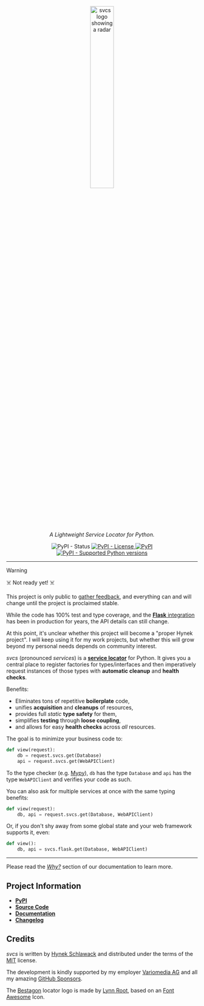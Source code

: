 <!-- begin logo -->
<p align="center">
  <a href="https://github.com/hynek/svcs/">
    <img src="docs/_static/logo_with_name.svg" width="35%" alt="svcs logo showing a radar" />
  </a>
</p>

<p align="center">
  <em>A Lightweight Service Locator for Python.</em>
</p>

<!-- end logo -->

<p align="center">
  <img alt="PyPI - Status" src="https://img.shields.io/pypi/status/svcs">
  <a href="./LICENSE">
    <img alt="PyPI - License" src="https://img.shields.io/pypi/l/svcs">
  </a>
  <a href="https://pypi.org/project/svcs/">
    <img alt="PyPI" src="https://img.shields.io/pypi/v/svcs">
  </a>
  <a href="https://pypi.org/project/svcs/">
    <img alt="PyPI - Supported Python versions" src="https://img.shields.io/pypi/pyversions/svcs.svg">
  </a>
</p>

---

<!-- begin pypi -->

> [!WARNING]
> ☠️ Not ready yet! ☠️
>
> This project is only public to [gather feedback](https://github.com/hynek/svcs/discussions), and everything can and will change until the project is proclaimed stable.
>
> While the code has 100% test and type coverage, and the [**Flask** integration](#flask) has been in production for years, the API details can still change.
>
> At this point, it's unclear whether this project will become a "proper Hynek project".
> I will keep using it for my work projects, but whether this will grow beyond my personal needs depends on community interest.

<!-- begin index -->

*svcs* (pronounced *services*) is a [**service locator**](https://en.wikipedia.org/wiki/Service_locator_pattern) for Python.
It gives you a central place to register factories for types/interfaces and then imperatively request instances of those types with **automatic cleanup** and **health checks**.

<!-- begin benefits -->
Benefits:

- Eliminates tons of repetitive **boilerplate** code,
- unifies **acquisition** and **cleanups** of resources,
- provides full *static* **type safety** for them,
- simplifies **testing** through **loose coupling**,
- and allows for easy **health checks** across *all* resources.

The goal is to minimize your business code to:

```python
def view(request):
    db = request.svcs.get(Database)
    api = request.svcs.get(WebAPIClient)
```

To the type checker (e.g. [Mypy](https://mypy-lang.org)), `db` has the type `Database` and `api` has the type `WebAPIClient` and verifies your code as such.

You can also ask for multiple services at once with the same typing benefits:

```python
def view(request):
    db, api = request.svcs.get(Database, WebAPIClient)
```

Or, if you don't shy away from some global state and your web framework supports it, even:

```python
def view():
    db, api = svcs.flask.get(Database, WebAPIClient)
```

<!-- end benefits -->
<!-- end index -->

---

Please read the [*Why?*](https://svcs.hynek.me/) section of our documentation to learn more.


## Project Information

- [**PyPI**](https://pypi.org/project/svcs/)
- [**Source Code**](https://github.com/hynek/svcs)
- [**Documentation**](https://svcs.hynek.me)
- [**Changelog**](https://github.com/hynek/svcs/blob/main/CHANGELOG.md)

<!-- end pypi -->


## Credits

*svcs* is written by [Hynek Schlawack](https://hynek.me/) and distributed under the terms of the [MIT](https://github.com/hynek/svcs/blob/main/LICENSE) license.

The development is kindly supported by my employer [Variomedia AG](https://www.variomedia.de/) and all my amazing [GitHub Sponsors](https://github.com/sponsors/hynek).

The [Bestagon](https://www.youtube.com/watch?v=thOifuHs6eY) locator logo is made by [Lynn Root](https://www.roguelynn.com), based on an [Font Awesome](https://fontawesome.com) Icon.
